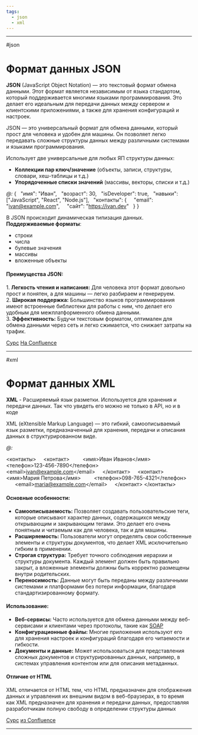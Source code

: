 ```yaml
---
tags:
  - json
  - xml
---
```


---
#json
# Формат данных JSON 

**JSON** (JavaScript Object Notation) — это текстовый формат обмена данными. Этот формат является независимым от языка стандартом, который поддерживается многими языками программирования. Это делает его идеальным для передачи данных между сервером и клиентскими приложениями, а также для хранения конфигураций и настроек.

JSON — это универсальный формат для обмена данными, который прост для человека и удобен для машины. Он позволяет легко передавать сложные структуры данных между различными системами и языками программирования.

Использует две универсальные для любых ЯП структуры данных:
- **Коллекции пар ключ/значение** (объекты, записи, структуры, словари, хеш-таблицы и т.д.)
- **Упорядоченные списки значений** (массивы, векторы, списки и т.д.)

*@:*
{   
	"имя": "Иван",   
	"возраст": 30,   
	"isDeveloper": true,   
	"навыки": ["JavaScript", "React", "Node.js"],   
	"контакты": {    
		 "email": "ivan@example.com",     
		"сайт": "https://ivan.dev"   
	} 
}

В JSON происходит динамическая типизация данных. **Поддерживаемые форматы**:
- строки
- числа
- булевые значения
- массивы
- вложенные объекты

#### Преимущества JSON:

1. **Легкость чтения и написания:** Для человека этот формат довольно прост и понятен, а для машины — легко разбираем и генерируем.  
2. **Широкая поддержка:** Большинство языков программирования имеют встроенные библиотеки для работы с ним, что делает его удобным для межплатформенного обмена данными.  
3. **Эффективность:** Будучи текстовым форматом, оптимален для обмена данными через сеть и легко сжимается, что снижает затраты на трафик.

[Сурс](https://easyoffer.ru/question/7807)
[На Confluence](https://confluence.senlainc.com/display/KB/JSON)

---
#xml
# Формат данных XML

**XML** - Расширяемый язык разметки. Используется для хранения и передачи данных. Так что увидеть его можно не только в API, но и в коде

XML (eXtensible Markup Language) — это гибкий, самоописываемый язык разметки, предназначенный для хранения, передачи и описания данных в структурированном виде. 

*@:*
<?xml version="1.0" encoding="UTF-8"?> 
<контакты>     
	<контакт>         
		<имя>Иван Иванов</имя>         
		<телефон>123-456-7890</телефон>         
		\<email>ivan@example.com\</email>     
	</контакт>     
	<контакт>         
		<имя>Мария Петрова</имя>         
		<телефон>098-765-4321</телефон>         
		\<email>maria@example.com\</email>     
	</контакт> 
</контакты>
#### Основные особенности:

- **Самоописываемость:** Позволяет создавать пользовательские теги, которые описывают характер данных, содержащихся между открывающим и закрывающим тегами. Это делает его очень понятным и читаемым как для человека, так и для машины.
- **Расширяемость:** Пользователи могут определять свои собственные элементы и структуры документов, что делает XML исключительно гибким в применении.
- **Строгая структура:** Требует точного соблюдения иерархии и структуры документа. Каждый элемент должен быть правильно закрыт, а вложенные элементы должны быть корректно размещены внутри родительских.
- **Переносимость:** Данные могут быть переданы между различными системами и платформами без потери информации, благодаря стандартизированному формату.

#### Использование:

- **Веб-сервисы:** Часто используется для обмена данными между веб-сервисами и клиентами через протоколы, такие как [SOAP](REST%20и%20SOAP#SOAP)
- **Конфигурационные файлы:** Многие приложения используют его для хранения настроек и конфигураций благодаря его читаемости и гибкости.
- **Документы и данные:** Может использоваться для представления сложных документов и структурированных данных, например, в системах управления контентом или для описания метаданных.

#### Отличие от HTML

XML отличается от HTML тем, что HTML предназначен для отображения данных и управления их внешним видом в веб-браузерах, в то время как XML предназначен для хранения и передачи данных, предоставляя разработчикам полную свободу в определении структуры данных

[Сурс](https://easyoffer.ru/question/7882)
[из Confluence](https://confluence.senlainc.com/pages/viewpage.action?pageId=2752705)

---